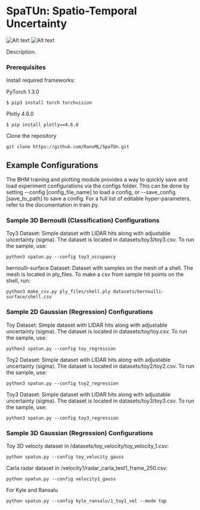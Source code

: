 # SpaTUn: Spatio-Temporal Uncertainty

![Alt text](./plots/Regression_sample.png?raw=true "Regression Sample")
![Alt text](./plots/Occupancy_sample.png?raw=true "Classification Sample")

Description.

### Prerequisites

  Install required frameworks:

  PyTorch 1.3.0
  ```
  $ pip3 install torch torchvision
  ```
  Plotly 4.6.0
  ```
  $ pip install plotly==4.6.0
  ```

  Clone the repository
  ```
  git clone https://github.com/RansML/SpaTUn.git
  ```

## Example Configurations

The BHM training and plotting module provides a way to quickly save and load experiment configurations via the configs folder. This can be done by setting --config [config_file_name] to load a config, or --save_config [save_to_path] to save a config. For a full list of editable hyper-parameters, refer to the documentation in train.py.

### Sample 3D Bernoulli (Classification) Configurations

Toy3 Dataset: Simple dataset with LIDAR hits along with adjustable uncertainty (sigma). The dataset is located in datasets/toy3/toy3.csv. To run the sample, use:
```
python3 spatun.py --config toy3_occupancy
```

bernoulli-surface Dataset: Dataset with samples on the mesh of a shell. The mesh is located in ply_files. To make a csv from sample hit points on the shell, run:
```
python3 make_csv.py ply_files/shell.ply datasets/bernoulli-surface/shell.csv
```

### Sample 2D Gaussian (Regression) Configurations

Toy Dataset: Simple dataset with LIDAR hits along with adjustable uncertainty (sigma). The dataset is located in datasets/toy/toy.csv. To run the sample, use:
```
python3 spatun.py --config toy_regression
```

Toy2 Dataset: Simple dataset with LIDAR hits along with adjustable uncertainty (sigma). The dataset is located in datasets/toy2/toy2.csv. To run the sample, use:
```
python3 spatun.py --config toy2_regression
```

Toy3 Dataset: Simple dataset with LIDAR hits along with adjustable uncertainty (sigma). The dataset is located in datasets/toy3/toy3.csv. To run the sample, use:
```
python3 spatun.py --config toy3_regression
```

### Sample 3D Gaussian (Regression) Configurations

Toy 3D velocty dataset in /datasets/toy_velocity/toy_velocity_1.csv:
```
python spatun.py --config toy_velocity_gauss
```

Carla radar dataset in /velocity1/radar_carla_test1_frame_250.csv:
```
python spatun.py --config velocity1_gauss
```

For Kyle and Ransalu
```
python spatun.py --config kyle_ransalu/1_toy1_vel --mode tqp
```
